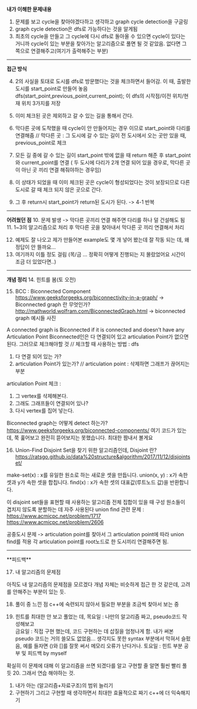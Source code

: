**내가 이해한 문제내용**
1. 문제를 보고 cycle을 찾아야겠다하고 생각하고 graph cycle detection을 구글링
2. graph cycle detection은 dfs로 가능하다는 것을 알게됨
3. 최초의 cycle을 만들고 그 cycle에 다시 dfs로 돌아올 수 있으면 cycle이 있다는 거니까
 cycle이 있는 부분을 찾아가는 알고리즘으로 풀면 될 것 같았음. 없다면 그쪽으로 연결해주고(여기가 출력해주는 부분)
 <hr/>
 
**접근 방식**

4. 2의 사실을 토대로 도시를 dfs로 방문했다는 것을 체크하면서 들어감. 이 때, 출발한 도시를 start_point로 만들어 놓음 
dfs(start_point,previous_point,current_point); 이 dfs의 시작점/이전 위치/현재 위치 3가지를 저장 
 
5. 이미 체크된 곳은 제외하고 갈 수 있는 길을 통해서 간다.

6. 막다른 곳에 도착했을 때 cycle이 안 만들어지는 경우 이므로 start_point와 다리를 연결해줌
// 막다른 곳 : 그 도시에 갈 수 있는 길이 전 도시에서 오는 곳만 있을 때, previous_point로 체크

7. 모든 길 중에 갈 수 있는 길이 start_point 밖에 없을 때 return 해준 후 start_point와 current_point를 연결 
( 두 도시에 다리가 2개 연결 되어 있을 경우로, 막다른 곳이 아닌 곳 끼리 연결 해줘야하는 경우임) 

8. 이 상태가 되었을 때 이미 체크된 곳은 cycle이 형성되었다는 것이 보장되므로 다른 도시로 갈 때 체크 되지 않은 곳으로 간다.

9. 그 후 return시 start_point가 return된 도시가 된다.  -> 4-1 반복
 <hr/>
 
**어려웠던 점**
10. 문제 발생 -> 막다른 곳끼리 연결 해주면 다리를 하나 덜 건설해도 됨
11. 1~3의 알고리즘으로 처리 후 막다른 곳을 찾아내서 막다른 곳 끼리 연결해서 처리 

12. 예제도 잘 나오고 제가 만들어본 example도 몇 개 넣어 봤는데 잘 작동 되는 데, 왜 정답이 안 뜰까요...
13. 여기까지 이틀 정도 걸림 (목/금 ... 정확히 어떻게 진행되는 지 몰랐었어요 시간이 조금 더 있었다면..)
<hr/>

**개념 정리**
14. 힌트를 봄(토 오전)

15.  BCC : Biconnected Component
https://www.geeksforgeeks.org/biconnectivity-in-a-graph/
-> Biconnected graph 란 무엇인가?
http://mathworld.wolfram.com/BiconnectedGraph.html 
-> biconnected graph 예시들 사진

A connected graph is Biconnected if it is connected and doesn’t have any Articulation Point
Biconnected인은 다 연결되어 있고 articulation Point가 없으면 된다. 
그러므로 체크해야할 것  // 체크할 때 사용하는 방법 : dfs

1. 다 연결 되어 있는 가? 
2. articulation Point가 있는가? // articulation point : 삭제하면 그래프가 끊어지는 부분

articulation Point 체크 : 
1. 그 vertex를 삭제해본다.
2. 그래도 그래프들이 연결되어 있나?
3. 다시 vertex를 집어 넣는다. 


 Biconnected graph는 어떻게 detect 하는가?
https://www.geeksforgeeks.org/biconnected-components/
여기 코드가 있는 데, 쭉 훑어보고 완전히 뜯어보지는 못했습니다. 최대한 짬내서 볼게요

16. Union-Find
Disjoint Set을 찾기 위한 알고리즘인데,
Disjoint 란? https://ratsgo.github.io/data%20structure&algorithm/2017/11/12/disjointset/
 
make-set(x) : x를 유일한 원소로 하는 새로운 셋을 만듭니다.
union(x, y) : x가 속한 셋과 y가 속한 셋을 합칩니다.
find(x) : x가 속한 셋의 대표값(루트노드 값)을 반환합니다.

이 disjoint set들을 표현할 때 사용하는 알고리즘 
전체 집합이 있을 때 구성 원소들이 겹치지 않도록 분할하는 데 자주 사용된다
union find 관련 문제 :
https://www.acmicpc.net/problem/1717
https://www.acmicpc.net/problem/2606


공중도시 문제 -> articulation point를 찾아서 그 articulation point에 따라 union find를 적용 
각 articulation point를 root노드로 한 도시끼리 연결해주면 됨.

<hr/>
**피드백**

17. 내 알고리즘의 문제점

아직도 내 알고리즘의 문제점을 모르겠다
개념 자체는 비슷하게 접근 한 것 같은데, 고려를 안해주는 부분이 있는 듯.

18. 풀이 중 느낀 점
c++에 숙련되지 않아서 필요한 부분을 조금씩 찾아서 보는 중 

19. 힌트를 최대한 안 보고 풀었는 데,
목요일 : 나만의 알고리즘 짜고, pseudo코드 작성해보고   
금요일 : 직접 구현 했는데, 코드 구현하는 데 삽질을 엄청나게 함. 내가 써본 pseudo 코드는 거의 쓸모도 없었음... 
생각지도 못한 syntax 부분에서 막혀서 슬펐음, 예를 들자면 ()와 []를 잘못 써서 메모리 오류가 난다거나.
토요일 : 힌트 부분 공부 및 피드백 by myself

확실히 이 문제에 대해 이 알고리즘을 쓰면 되겠다를 알고 구현할 줄 알면 훨씬 빨리 풀듯
20. 그래서 연습 해야하는 것. 
1. 내가 아는 (알고리즘+자료구조)의 범위 늘리기 
2. 구현하기 그리고 구현할 때 생각하면서 최대한 효율적으로 짜기 c++에 더 익숙해지기 
